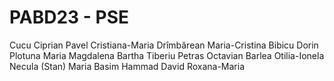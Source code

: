 # PABD23 - PSE
Cucu Ciprian
Pavel Cristiana-Maria
Drîmbărean Maria-Cristina
Bibicu Dorin
Plotuna Maria Magdalena
Bartha Tiberiu
Petras Octavian
Barlea Otilia-Ionela
Necula (Stan) Maria
Basim  Hammad
David Roxana-Maria
